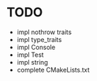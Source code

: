 # TODO

- impl nothrow traits 
- impl type_traits 
- impl Console
- impl Test
- impl string
- complete CMakeLists.txt
